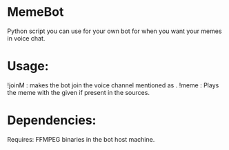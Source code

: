 # MemeBot
Python script you can use for your own bot for when you want your memes in voice chat.

# Usage:
  !joinM <channel> : makes the bot join the voice channel mentioned as <channel>.
  !meme <name> : Plays the meme with the given <name> if present in the sources.
 
# Dependencies:
  Requires: FFMPEG binaries in the bot host machine.
